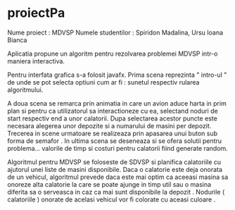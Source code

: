 # proiectPa

Nume proiect : MDVSP 
Numele studentilor : Spiridon Madalina, Ursu Ioana Bianca

Aplicatia  propune un algoritm pentru rezolvarea  problemei MDVSP intr-o maniera interactiva.

Pentru interfata grafica s-a folosit javafx. Prima scena reprezinta " intro-ul " de unde se pot selecta optiuni cum ar fi : sunetul respectiv rularea algoritmului.

A doua scena se remarca prin animatia in care un avion aduce harta in prim plan si pentru ca utilizatorul sa interactioneze cu ea, selectand noduri de start respectiv end a unor calatorii. Dupa selectarea acestor puncte este necesara alegerea unor depozite si a numarului de masini per depozit.
Trecerea in scene urmatoare se realizeaza prin apasarea unui buton sub forma de semafor . In ultima scena se deseneaza si se ofera solutii pentru problema... valorile de timp si costuri pentru calatorii  fiind generate random.

Algoritmul pentru MDVSP se foloseste de SDVSP si planifica calatoriile cu ajutorul  unei liste de masini disponibile. Daca o calatorie este deja onorata de un vehicul,  algoritmul prevede daca este mai optim ca aceeasi masina sa onoreze alta calatorie la care se poate ajunge in timp util sau  o masina diferita  sa o serveasca in caz ca mai sunt disponibile la depozit .
Nodurile ( calatoriile ) onorate de acelasi vehicul vor fi colorate cu aceasi culoare .




